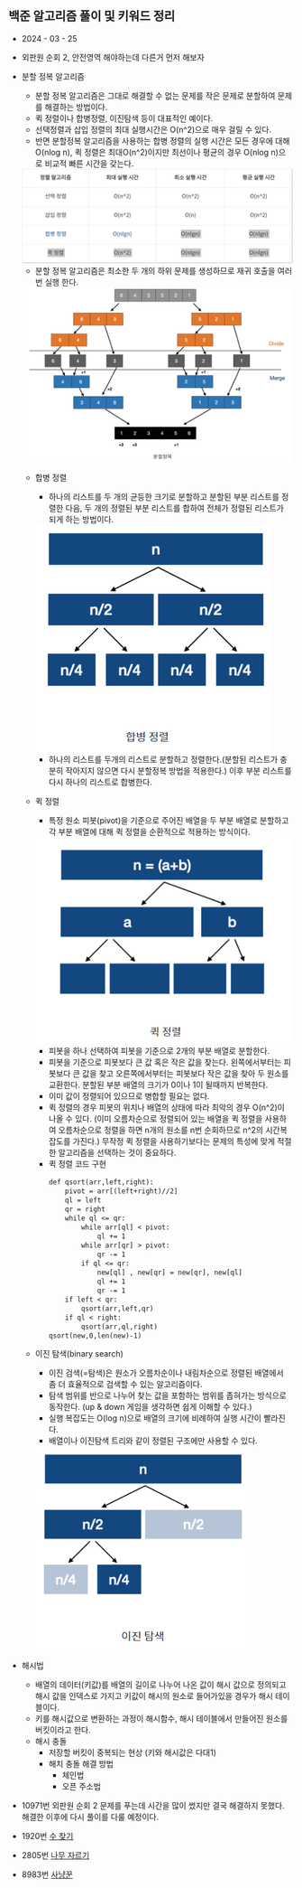 ## 백준 알고리즘 풀이 및 키워드 정리  
* 2024  - 03 - 25   
* 외판원 순회 2, 안전영역 해야하는데 다른거 먼저 해보자 

* 분할 정복 알고리즘  
    * 분할 정복 알고리즘은 그대로 해결할 수 없는 문제를 작은 문제로 분할하여 문제를 해결하는 방법이다.  
    * 퀵 정렬이나 합병정렬, 이진탐색 등이 대표적인 예이다.  
    * 선택정렬과 삽입 정렬의 최대 실행시간은 O(n^2)으로 매우 걸릴 수 있다.   
    * 반면 분할정복 알고리즘을 사용하는 합병 정렬의 실행 시간은 모든 경우에 대해 O(nlog n), 퀵 정렬은 최대O(n^2)이지만 최선이나 평균의 경우 O(nlog n)으로 비교적 빠른 시간을 갖는다.  
    <img src="./img/image9.png">   

    *  분할 정복 알고리즘은 최소한 두 개의 하위 문제를 생성하므로 재귀 호출을 여러 번 실행 한다.  
    <img src="./img/image10.png">    

    * 합병 정렬  
        * 하나의 리스트를 두 개의 균등한 크기로 분할하고 분할된 부분 리스트를 정렬한 다음, 두 개의 정렬된 부분 리스트를 합하여 전체가 정렬된 리스트가 되게 하는 방법이다.  
        <img src="./img/image11.png">   

        * 하나의 리스트를 두개의 리스트로 분할하고 정렬한다.(분할된 리스트가 충분히 작아지지 않으면 다시 분할정복 방법을 적용한다.) 이후 부분 리스트를 다시 하나의 리스트로 합병한다. 
    * 퀵 정렬  
        * 특정 원소 피봇(pivot)을 기준으로 주어진 배열을 두 부분 배열로 분할하고 각 부분 배열에 대해 퀵 정렬을 순환적으로 적용하는 방식이다.  
        <img src="./img/image12.png">    

        * 피봇을 하나 선택하여 피봇을 기준으로 2개의 부분 배열로 분할한다.  
        * 피봇을 기준으로 피봇보다 큰 값 혹은 작은 값을 찾는다. 왼쪽에서부터는 피봇보다 큰 값을 찾고 오른쪽에서부터는 피봇보다 작은 값을 찾아 두 원소를 교환한다. 분할된 부분 배열의 크기가 0이나 1이 될때까지 반복한다.  
        * 이미 값이 정렬되어 있으므로 병합할 필요는 없다.  
        * 퀵 정렬의 경우 피봇의 위치나 배열의 상태에 따라 최악의 경우 O(n^2)이 나올 수 있다. (이미 오름차순으로 정렬되어 있는 배열을 퀵 정렬을 사용하여 오름차순으로 정렬을 하면 n개의 원소를 n번 순회하므로 n^2의 시간복잡도를 가진다.) 무작정 퀵 정렬을 사용하기보다는 문제의 특성에 맞게 적절한 알고리즘을 선택하는 것이 중요하다.  
        * 퀵 정렬 코드 구현   
            ```
            def qsort(arr,left,right):
                pivot = arr[(left+right)//2]  
                ql = left
                qr = right 
                while ql <= qr:
                    while arr[ql] < pivot:
                        ql += 1
                    while arr[qr] > pivot:
                        qr -= 1
                    if ql <= qr:
                        new[ql] , new[qr] = new[qr], new[ql]
                        ql += 1
                        qr -= 1
                if left < qr:
                    qsort(arr,left,qr)
                if ql < right:
                    qsort(arr,ql,right)
            qsort(new,0,len(new)-1)
            ```
    * 이진 탐색(binary search)  
        * 이진 검색(=탐색)은 원소가 오름차순이나 내림차순으로 정렬된 배열에서 좀 더 효율적으로 검색할 수 있는 알고리즘이다.  
        * 탐색 범위를 반으로 나누어 찾는 값을 포함하는 범위를 좁혀가는 방식으로 동작한다.  (up & down 게임을 생각하면 쉽게 이해할 수 있다.)  
        * 실행 복잡도는 O(log n)으로 배열의 크기에 비례하여 실행 시간이 빨라진다.  
        * 배열이나 이진탐색 트리와 같이 정렬된 구조에만 사용할 수 있다.  
        <img src="./img/image13.png">   


* 해시법  
    * 배열의 데이터(키값)를 배열의 길이로 나누어 나온 값이 해시 값으로 정의되고 해시 값을 인덱스로 가지고 키값이 해시의 원소로 들어가있을 경우가 해시 테이블이다.    
    * 키를 해시값으로 변환하는 과정이 해시함수, 해시 테이블에서 만들어진 원소를 버킷이라고 한다.  
    * 해시 충돌  
        * 저장할 버킷이 중복되는 현상 (키와 해시값은 다대1)  
        * 해치 충돌 해결 방법  
            * 체인법  
            * 오픈 주소법  

* 10971번 외판원 순회 2 문제를 푸는데 시간을 많이 썼지만 결국 해결하지 못했다. 해결한 이후에 다시 풀이를 다룰 예정이다.  
* 1920번 [수 찾기](https://github.com/dongyeoppp/Jungle_TIL/blob/main/jungle_week01/bk_1920.py)  
* 2805번 [나무 자르기](https://github.com/dongyeoppp/Jungle_TIL/blob/main/jungle_week01/bk_2805.py)
* 8983번 [사냥꾼](https://github.com/dongyeoppp/Jungle_TIL/blob/main/jungle_week01/bk_8983.py)